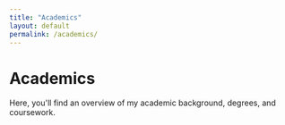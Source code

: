 ```yaml
---
title: "Academics"
layout: default
permalink: /academics/
---
```


# Academics

Here, you'll find an overview of my academic background, degrees, and coursework.
